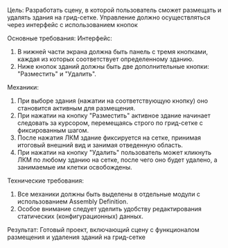 Цель:
Разработать сцену, в которой пользователь сможет размещать и удалять здания на грид-сетке.
Управление должно осуществляться через интерфейс с использованием кнопок

Основные требования:
Интерфейс:
1. В нижней части экрана должна быть панель с тремя кнопками, каждая из
которых соответствует определенному зданию.
2. Ниже кнопок зданий должны быть две дополнительные кнопки: "Разместить" и
"Удалить".

Механики:
1. При выборе здания (нажатии на соответствующую кнопку) оно становится
активным для размещения.
2. При нажатии на кнопку "Разместить" активное здание начинает следовать за
курсором, перемещаясь строго по грид-сетке с фиксированным шагом.
3. После нажатия ЛКМ здание фиксируется на сетке, принимая итоговый внешний
вид и занимая отведенную область.
4. При нажатии на кнопку "Удалить" пользователь может кликнуть ЛКМ по любому
зданию на сетке, после чего оно будет удалено, а занимаемые им клетки
освобождены.

Технические требования:
1. Все механики должны быть выделены в отдельные модули с использованием
Assembly Definition.
2. Особое внимание следует уделить удобству редактирования статических
(конфигурационных) данных.

Результат:
Готовый проект, включающий сцену с функционалом размещения и удаления зданий на
грид-сетке
